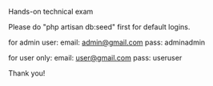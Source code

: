 

Hands-on technical exam


Please do "php artisan db:seed" first for default logins.

for admin user:
email: admin@gmail.com
pass: adminadmin

for user only:
email: user@gmail.com
pass: useruser

Thank you!

